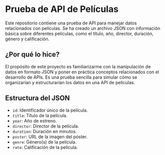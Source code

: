 # Prueba de API de Películas

Este repositorio contiene una prueba de API para manejar datos relacionados con películas. Se ha creado un archivo JSON con información básica sobre diferentes películas, como el título, año, director, duración, género y calificación.

## ¿Por qué lo hice?

El propósito de este proyecto es familiarizarme con la manipulación de datos en formato JSON y poner en práctica conceptos relacionados con el desarrollo de APIs. Es una prueba sencilla para simular cómo se organizarían y estructurarían los datos en una API de películas.

## Estructura del JSON

- `id`: Identificador único de la película.
- `title`: Título de la película.
- `year`: Año de estreno.
- `director`: Director de la película.
- `duration`: Duración en minutos.
- `poster`: URL de la imagen del póster.
- `genre`: Género(s) de la película.
- `rate`: Calificación de la película.
